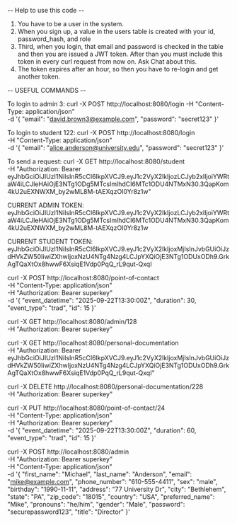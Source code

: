 -- Help to use this code --

1. You have to be a user in the system.
2. When you sign up, a value in the users table is created with your id, password_hash, and role
3. Third, when you login, that email and password is checked in the table and then you are issued a JWT token. After than you must include this token in every curl request from now on. Ask Chat about this.
4. The token expires after an hour, so then you have to re-login and get another token.

-- USEFUL COMMANDS --

To login to admin 3:
curl -X POST http://localhost:8080/login -H "Content-Type: application/json" \
 -d '{
"email": "david.brown3@example.com",
"password": "secret123"
}'

To login to student 122:
curl -X POST http://localhost:8080/login \
 -H "Content-Type: application/json" \
 -d '{
"email": "alice.anderson@university.edu",
"password": "secret123"
}'

To send a request:
curl -X GET http://localhost:8080/student \
 -H "Authorization: Bearer eyJhbGciOiJIUzI1NiIsInR5cCI6IkpXVCJ9.eyJ1c2VyX2lkIjozLCJyb2xlIjoiYWRtaW4iLCJleHAiOjE3NTg1ODg5MTcsImlhdCI6MTc1ODU4NTMxN30.3QapKom4kU2uEXNWXM_by2wML8M-tAEXqzOI0Yr8z1w"

CURRENT ADMIN TOKEN: eyJhbGciOiJIUzI1NiIsInR5cCI6IkpXVCJ9.eyJ1c2VyX2lkIjozLCJyb2xlIjoiYWRtaW4iLCJleHAiOjE3NTg1ODg5MTcsImlhdCI6MTc1ODU4NTMxN30.3QapKom4kU2uEXNWXM_by2wML8M-tAEXqzOI0Yr8z1w

CURRENT STUDENT TOKEN: eyJhbGciOiJIUzI1NiIsInR5cCI6IkpXVCJ9.eyJ1c2VyX2lkIjoxMjIsInJvbGUiOiJzdHVkZW50IiwiZXhwIjoxNzU4NTg4Nzg4LCJpYXQiOjE3NTg1ODUxODh9.GrkAgTQaXtOx8hwwF6XsiqE1Vdp0PqQ_rL9qut-QxqI

curl -X POST http://localhost:8080/point-of-contact \
 -H "Content-Type: application/json" \
 -H "Authorization: Bearer superkey" \
 -d '{
"event_datetime": "2025-09-22T13:30:00Z",
"duration": 30,
"event_type": "trad",
"id": 15
}'

curl -X GET http://localhost:8080/admin/128 \
 -H "Authorization: Bearer superkey"

curl -X GET http://localhost:8080/personal-documentation \
 -H "Authorization: Bearer eyJhbGciOiJIUzI1NiIsInR5cCI6IkpXVCJ9.eyJ1c2VyX2lkIjoxMjIsInJvbGUiOiJzdHVkZW50IiwiZXhwIjoxNzU4NTg4Nzg4LCJpYXQiOjE3NTg1ODUxODh9.GrkAgTQaXtOx8hwwF6XsiqE1Vdp0PqQ_rL9qut-QxqI"

curl -X DELETE http://localhost:8080/personal-documentation/228 \
 -H "Authorization: Bearer superkey"

curl -X PUT http://localhost:8080/point-of-contact/24 \
 -H "Content-Type: application/json" \
 -H "Authorization: Bearer superkey" \
 -d '{
"event_datetime": "2025-09-22T13:30:00Z",
"duration": 60,
"event_type": "trad",
"id": 15
}'

curl -X POST http://localhost:8080/admin \
 -H "Authorization: Bearer superkey" \
 -H "Content-Type: application/json" \
 -d '{
"first_name": "Michael",
"last_name": "Anderson",
"email": "mike@example.com",
"phone_number": "610-555-4411",
"sex": "male",
"birthday": "1990-11-11",
"address": "77 University Dr",
"city": "Bethlehem",
"state": "PA",
"zip_code": "18015",
"country": "USA",
"preferred_name": "Mike",
"pronouns": "he/him",
"gender": "Male",
"password": "securepassword123",
"title": "Director"
}'

